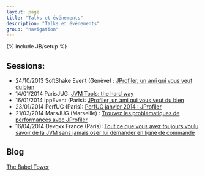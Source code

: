 ```yaml
---
layout: page
title: "Talks et événements"
description: "Talks et événements"
group: "navigation"
---
```

{% include JB/setup %}

## Sessions:

- 24/10/2013 SoftShake Event (Genève) : [JProfiler, un ami qui vous veut du bien](http://soft-shake.ch/2013/program/sessions/13_java/2013/10/24/07-JProfiler.html)
- 14/01/2014 ParisJUG: [JVM Tools: the hard way](https://www.youtube.com/watch?v=ImgJT45XL2I)
- 16/01/2014 IppEvent (Paris): [JProfiler, un ami qui vous veut du bien](http://blog.ippon.fr/2014/01/10/ippevent-16-janvier-jprofiler-un-ami-qui-vous-veut-du-bien/)
- 23/01/2014 PerfUG (Paris): [PerfUG janvier 2014 : JProfiler](http://tv.octo.com/videos/perfug-janvier-2014-jprofiler/)
- 21/03/2014 MarsJUG (Marseille) : [Trouvez les problématiques de performances avec JProfiler](http://www.eventbrite.fr/e/billets-trouvez-les-problematiques-de-performances-avec-jprofiler-10816625819?aff=eorg)
- 16/04/2014 Devoxx France (Paris): [Tout ce que vous avez toujours voulu savoir de la JVM sans jamais oser lui demander en ligne de commande](http://cfp.devoxx.fr/devoxxfr2014/talk/MOO-402/Tout%20ce%20que%20vous%20avez%20toujours%20voulu%20savoir%20de%20la%20JVM%20sans%20jamais%20oser%20lui%20demander%20en%20ligne%20de%20commande)

## Blog

[The Babel Tower](http://the-babel-tower.blogspot.fr/)